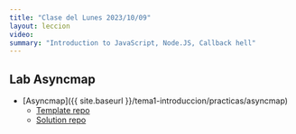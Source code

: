 ```yaml
---
title: "Clase del Lunes 2023/10/09"
layout: leccion
video: 
summary: "Introduction to JavaScript, Node.JS, Callback hell"
---
```


## Lab Asyncmap

* [Asyncmap]({{ site.baseurl }}/tema1-introduccion/practicas/asyncmap)
  * [Template repo](https://github.com/ULL-MII-SYTWS/asyncmap-template)
  * [Solution repo](https://github.com/ULL-MII-SYTWS/asyncmap-solution)
  
<!--
## Video 

* <a href="{{page.video}}">Clase</a>
{% raw %}
{% include video provider="google-drive" id="" %}
{% endraw %}
-->